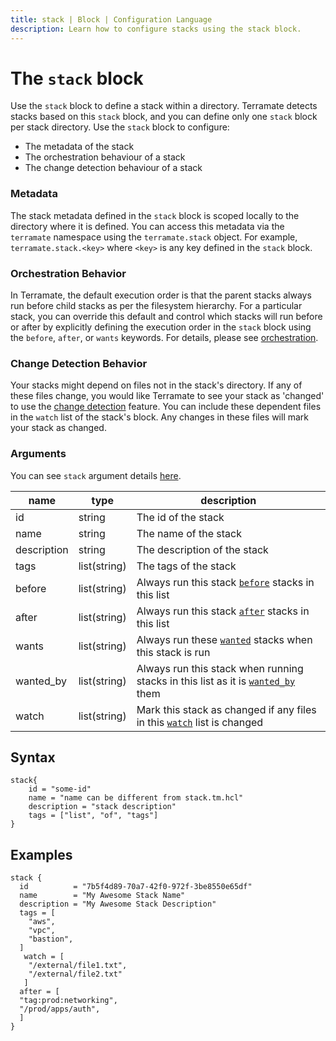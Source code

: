 ```yaml
---
title: stack | Block | Configuration Language
description: Learn how to configure stacks using the stack block.
---
```


# The `stack` block

Use the `stack` block to define a stack within a directory. Terramate detects stacks based on this `stack` block, and you can define only one `stack` block per stack directory. Use the `stack` block to configure:
- The metadata of the stack
- The orchestration behaviour of a stack
- The change detection behaviour of a stack

### Metadata

The stack metadata defined in the `stack` block is scoped locally to the directory where it is defined. You can access this metadata via the `terramate` namespace using the `terramate.stack` object. For example, `terramate.stack.<key>` where `<key>` is any key defined in the `stack` block.

### Orchestration Behavior

In Terramate, the default execution order is that the parent stacks always run before child stacks as per the filesystem hierarchy. For a particular stack, you can override this default and control which stacks will run before or after by explicitly defining the execution order in the `stack` block using the `before`, `after`, or `wants` keywords. For details, please see [orchestration](../../orchestration/index.md).

### Change Detection Behavior

Your stacks might depend on files not in the stack's directory. If any of these files change, you would like Terramate to see your stack as 'changed' to use the [change detection](../../change-detection/index.md) feature.
You can include these dependent files in the `watch` list of the stack's block. Any changes in these files will mark your stack as changed.

### Arguments

You can see `stack` argument details [here](../../stacks/configuration.md#general-stack-metadata).

| name             |      type      | description |
|------------------|----------------|-------------|
| id               | string         | The id of the stack |
| name             | string         | The name of the stack |
| description      | string         | The description of the stack |
| tags             | list(string)   | The tags of the stack |
| before           | list(string)   | Always run this stack [`before`](../../stacks/configuration.md#before) stacks in this list |
| after            | list(string)   | Always run this stack [`after`](../../stacks/configuration.md#after) stacks in this list |
| wants            | list(string)   | Always run these [`wanted`](../../stacks//configuration.md#wants) stacks when this stack is run |
| wanted_by            | list(string)   | Always run this stack when running stacks in this list as it is [`wanted_by`](../../stacks//configuration.md#wanted_by) them |
| watch            | list(string)   | Mark this stack as changed if any files in this [`watch`](../../stacks/configuration.md#watch) list is changed


## Syntax

```hcl
stack{
    id = "some-id"
    name = "name can be different from stack.tm.hcl"
    description = "stack description"
    tags = ["list", "of", "tags"]
}
```
## Examples

```hcl
stack {
  id          = "7b5f4d89-70a7-42f0-972f-3be8550e65df"
  name        = "My Awesome Stack Name"
  description = "My Awesome Stack Description"
  tags = [
    "aws",
    "vpc",
    "bastion",
  ]
   watch = [
    "/external/file1.txt",
    "/external/file2.txt"
   ]
  after = [
  "tag:prod:networking",
  "/prod/apps/auth",
  ]
}
```